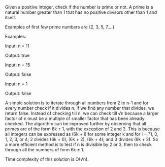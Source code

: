 Given a positive integer, check if the number is prime or not. A prime is a natural number greater than 1 that has no 
positive divisors other than 1 and itself.

Examples of first few prime numbers are {2, 3, 5, 7,...}

Examples:

Input:  n = 11

Output: true

Input:  n = 15

Output: false

Input:  n = 1

Output: false

A simple solution is to iterate through all numbers from 2 to n-1 and for every number check if it divides n. If we find 
any number that divides, we return false.   Instead of checking till n,  we can check till √n because a larger factor of n 
must be a multiple of smaller factor that has been already checked.  The algorithm can be improved further by observing 
that all primes are of the form 6k ± 1, with the exception of 2 and 3.  This is because all integers can  be  expressed 
as (6k + i) for some integer k and for i = ?1, 0, 1, 2, 3, or 4; 2 divides  (6k + 0),  (6k + 2),  (6k + 4); and 3 divides 
(6k + 3).  So a more efficient method is to test if n is divisible by 2 or 3,  then to check through all the numbers of 
form 6k ± 1.

Time complexity of this solution is O(√n).
